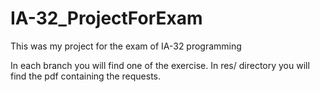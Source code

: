 # IA-32_ProjectForExam
This was my project for the exam of IA-32 programming

In each branch you will find one of the exercise.
In res/ directory you will find the pdf containing the requests.